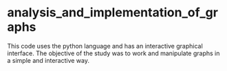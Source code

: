 # analysis_and_implementation_of_graphs
This code uses the python language and has an interactive graphical interface. The objective of the study was to work and manipulate graphs in a simple and interactive way.
